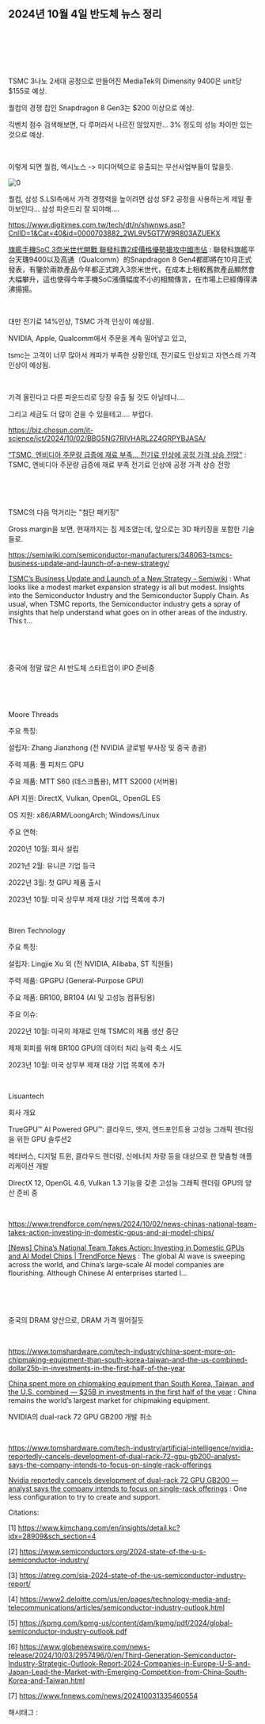 ## 2024년 10월 4일 반도체 뉴스 정리

​

​

​

TSMC 3나노 2세대 공정으로 만들어진 MediaTek의 Dimensity 9400은 unit당 $155로 예상.

퀄컴의 경쟁 칩인 Snapdragon 8 Gen3는 $200 이상으로 예상.

긱벤치 점수 검색해보면, 다 루머라서 나르진 않았지만... 3% 정도의  성능 차이만 있는 것으로 예상.

​

이렇게 되면 퀄컴, 엑시노스 -> 미디어텍으로 유출되는 무선사업부들이 많을듯.

![0](./asset/0.png)

퀄컴, 삼성 S.LSI측에서 가격 경쟁력을 높이려면 삼성 SF2 공정을 사용하는게 제일 좋아보인다... 삼성 파운드리 잘 되야해....

https://www.digitimes.com.tw/tech/dt/n/shwnws.asp?CnlID=1&Cat=40&id=0000703882_2WL9V5GT7W9R803AZUEKX

[旗艦手機SoC 3奈米世代開戰 聯發科靠2成價格優勢搶攻中國市佔](https://www.digitimes.com.tw/tech/dt/n/shwnws.asp?CnlID=1&Cat=40&id=0000703882_2WL9V5GT7W9R803AZUEKX) : 聯發科旗艦平台天璣9400以及高通（Qualcomm）的Snapdragon 8 Gen4都即將在10月正式發表，有鑒於兩款產品今年都正式跨入3奈米世代，在成本上相較舊款產品顯然會大幅攀升，這也使得今年手機SoC漲價幅度不小的相關傳言，在市場上已經傳得沸沸揚揚。

​

대만 전기료 14%인상, TSMC 가격 인상이 예상됨.

NVIDIA, Apple, Qualcomm에서 주문을 계속 밀어넣고 있고,

tsmc는 고객이 너무 많아서 캐파가 부족한 상황인데, 전기료도 인상되고 자연스레 가격 인상이 예상됨.

​

가격 올린다고 다른 파운드리로 당장 유출 될 것도 아닐테니.... 

그리고 세금도 더 많이 걷을 수 있을테고.... 부럽다.

https://biz.chosun.com/it-science/ict/2024/10/02/BBG5NG7RIVHARL2Z4GRPYBJASA/

[“TSMC, 엔비디아 주문량 급증에 재료 부족… 전기료 인상에 공정 가격 상승 전망”](https://biz.chosun.com/it-science/ict/2024/10/02/BBG5NG7RIVHARL2Z4GRPYBJASA/) : TSMC, 엔비디아 주문량 급증에 재료 부족 전기료 인상에 공정 가격 상승 전망

​

​

TSMC의 다음 먹거리는 "첨단 패키징"

Gross margin을 보면, 현재까지는 칩 제조였는데, 앞으로는 3D 패키징을 포함한 기술들로.

https://semiwiki.com/semiconductor-manufacturers/348063-tsmcs-business-update-and-launch-of-a-new-strategy/

[TSMC’s Business Update and Launch of a New Strategy - Semiwiki](https://semiwiki.com/semiconductor-manufacturers/348063-tsmcs-business-update-and-launch-of-a-new-strategy/) : What looks like a modest market expansion strategy is all but modest. Insights into the Semiconductor Industry and the Semiconductor Supply Chain. As usual, when TSMC reports, the Semiconductor industry gets a spray of insights that help understand what goes on in other areas of the industry. This t...

​

​

중국에 정말 많은 AI 반도체 스타트업이 IPO 준비중

​

​

Moore Threads

주요 특징:

설립자: Zhang Jianzhong (전 NVIDIA 글로벌 부사장 및 중국 총괄)

주력 제품: 풀 피처드 GPU

주요 제품: MTT S60 (데스크톱용), MTT S2000 (서버용)

API 지원: DirectX, Vulkan, OpenGL, OpenGL ES

OS 지원: x86/ARM/LoongArch; Windows/Linux

주요 연혁:

2020년 10월: 회사 설립

2021년 2월: 유니콘 기업 등극

2022년 3월: 첫 GPU 제품 출시

2023년 10월: 미국 상무부 제재 대상 기업 목록에 추가

​

Biren Technology

주요 특징:

설립자: Lingjie Xu 외 (전 NVIDIA, Alibaba, ST 직원들)

주력 제품: GPGPU (General-Purpose GPU)

주요 제품: BR100, BR104 (AI 및 고성능 컴퓨팅용)

주요 이슈:

2022년 10월: 미국의 제재로 인해 TSMC의 제품 생산 중단

제재 회피를 위해 BR100 GPU의 데이터 처리 능력 축소 시도

2023년 10월: 미국 상무부 제재 대상 기업 목록에 추가

​

Lisuantech

회사 개요

TrueGPU™ AI Powered GPU™: 클라우드, 엣지, 엔드포인트용 고성능 그래픽 렌더링을 위한 GPU 솔루션2

메타버스, 디지털 트윈, 클라우드 렌더링, 신에너지 차량 등을 대상으로 한 맞춤형 애플리케이션 개발

DirectX 12, OpenGL 4.6, Vulkan 1.3 기능을 갖춘 고성능 그래픽 렌더링 GPU의 양산 준비 중

​

https://www.trendforce.com/news/2024/10/02/news-chinas-national-team-takes-action-investing-in-domestic-gpus-and-ai-model-chips/

[[News] China’s National Team Takes Action: Investing in Domestic GPUs and AI Model Chips | TrendForce News](https://www.trendforce.com/news/2024/10/02/news-chinas-national-team-takes-action-investing-in-domestic-gpus-and-ai-model-chips/) : The global AI wave is sweeping across the world, and China’s large-scale AI model companies are flourishing. Although Chinese AI enterprises started l...

​

​

중국의 DRAM 양산으로, DRAM 가격 떨어질듯

​

https://www.tomshardware.com/tech-industry/china-spent-more-on-chipmaking-equipment-than-south-korea-taiwan-and-the-us-combined-dollar25b-in-investments-in-the-first-half-of-the-year

[China spent more on chipmaking equipment than South Korea, Taiwan, and the U.S. combined — $25B in investments in the first half of the year](https://www.tomshardware.com/tech-industry/china-spent-more-on-chipmaking-equipment-than-south-korea-taiwan-and-the-us-combined-dollar25b-in-investments-in-the-first-half-of-the-year) : China remains the world’s largest market for chipmaking equipment.

NVIDIA의 dual-rack 72 GPU GB200 개발 취소

​

https://www.tomshardware.com/tech-industry/artificial-intelligence/nvidia-reportedly-cancels-development-of-dual-rack-72-gpu-gb200-analyst-says-the-company-intends-to-focus-on-single-rack-offerings

[Nvidia reportedly cancels development of dual-rack 72 GPU GB200 — analyst says the company intends to focus on single-rack offerings](https://www.tomshardware.com/tech-industry/artificial-intelligence/nvidia-reportedly-cancels-development-of-dual-rack-72-gpu-gb200-analyst-says-the-company-intends-to-focus-on-single-rack-offerings) : One less configuration to try to create and support.

Citations:

[1] https://www.kimchang.com/en/insights/detail.kc?idx=28909&sch_section=4

[2] https://www.semiconductors.org/2024-state-of-the-u-s-semiconductor-industry/

[3] https://atreg.com/sia-2024-state-of-the-us-semiconductor-industry-report/

[4] https://www2.deloitte.com/us/en/pages/technology-media-and-telecommunications/articles/semiconductor-industry-outlook.html

[5] https://kpmg.com/kpmg-us/content/dam/kpmg/pdf/2024/global-semiconductor-industry-outlook.pdf

[6] https://www.globenewswire.com/news-release/2024/10/03/2957496/0/en/Third-Generation-Semiconductor-Industry-Strategic-Outlook-Report-2024-Companies-in-Europe-U-S-and-Japan-Lead-the-Market-with-Emerging-Competition-from-China-South-Korea-and-Taiwan.html

[7] https://www.fnnews.com/news/202410031335460554

 해시태그 : 